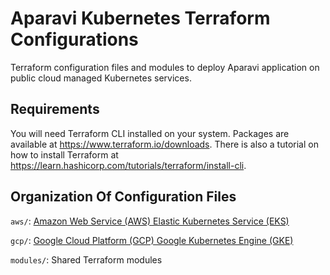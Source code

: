 # Aparavi Kubernetes Terraform Configurations

Terraform configuration files and modules to deploy Aparavi application on
public cloud managed Kubernetes services.

## Requirements

You will need Terraform CLI installed on your system. Packages are available at
https://www.terraform.io/downloads. There is also a tutorial on how to install
Terraform at https://learn.hashicorp.com/tutorials/terraform/install-cli.

## Organization Of Configuration Files

`aws/`: [Amazon Web Service (AWS) Elastic Kubernetes Service (EKS)](aws/)

`gcp/`: [Google Cloud Platform (GCP) Google Kubernetes Engine (GKE)](gcp/)

`modules/`: Shared Terraform modules
